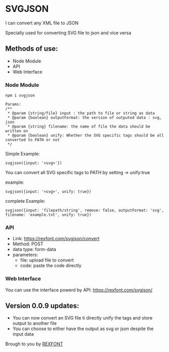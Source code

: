 # SVGJSON
I can convert any XML file to JSON

Specially used for converting SVG file to json and vice versa

## Methods of use:
 - Node Module
 - API
 - Web Interface

### Node Module
```
npm i svgjson
```
```
Params: 
/**
 * @param {string/file} input : the path to file or string as data
 * @param {boolean} outputFormat: the version of outputed data : svg, json
 * @param {string} filename: the name of file the data should be written on
 * @param {boolean} unify: Whether the SVG specific tags should be all converted to PATH or not
 */
```
Simple Example:
```
svgjson({input: '<svg>'})
```
You can convert all SVG specific tags to PATH by setting -> unify:true

example:
```
svgjson({input: '<svg>', unify: true})
```
complete Example:
```
svgjson({input: 'filepath/string', remove: false, outputFormat: 'svg', filename: 'example.txt', unify: true})
```

### API
- Link: https://rexfont.com/svgjson/convert
- Method: POST
- data type: form-data
- parameters:
    - file: upload file to convert
    - code: paste the code directly

### Web Interface
 You can use the interface powerd by API: https://rexfont.com/svgjson/


## Version 0.0.9 updates:
- You can now convert an SVG file ti directly unify the tags and store output to another file
- You can choose to either have the output as svg or json despite the input data


Brough to you by [REXFONT](https://rexfont.com)
